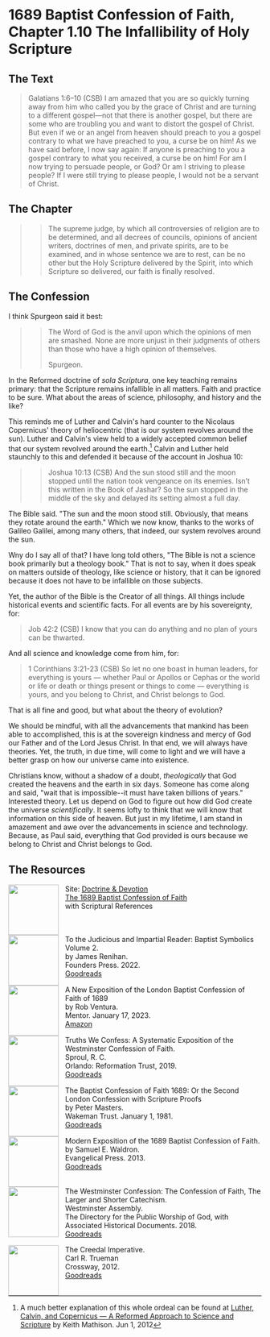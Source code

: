 # 1689 Baptist Confession of Faith, Chapter 1.10 The Infallibility of Holy Scripture

## The Text

>Galatians 1:6–10 (CSB) I am amazed that you are so quickly turning away from him who called you by the grace of Christ and are turning to a different gospel—not that there is another gospel, but there are some who are troubling you and want to distort the gospel of Christ. But even if we or an angel from heaven should preach to you a gospel contrary to what we have preached to you, a curse be on him! As we have said before, I now say again: If anyone is preaching to you a gospel contrary to what you received, a curse be on him! For am I now trying to persuade people, or God? Or am I striving to please people? If I were still trying to please people, I would not be a servant of Christ.

## The Chapter

>>The supreme judge, by which all controversies of religion are to be determined, and all decrees of councils, opinions of ancient writers, doctrines of men, and private spirits, are to be examined, and in whose sentence we are to rest, can be no other but the Holy Scripture delivered by the Spirit, into which Scripture so delivered, our faith is finally resolved.

## The Confession

I think Spurgeon said it best:

>>The Word of God is the anvil upon which the opinions of men are smashed. None are more unjust in their judgments of others than those who have a high opinion of themselves.
>>
>>Spurgeon.

In the Reformed doctrine of *sola Scriptura*, one key teaching remains primary: that the Scripture remains infallible in all matters. Faith and practice to be sure. What about the areas of science, philosophy, and history and the like?

This reminds me of Luther and Calvin's hard counter to the Nicolaus Copernicus' theory of heliocentric (that is our system revolves around the sun). Luther and Calvin's view held to a widely accepted common belief that our system revolved around the earth.[^1] Calvin and Luther held staunchly to this and defended it because of the account in Joshua 10:

[^1]: A much better explanation of this whole ordeal can be found at [Luther, Calvin, and Copernicus — A Reformed Approach to Science and Scripture](https://www.ligonier.org/learn/articles/luther-calvin-and-copernicus-reformed-approach-science-and-scripture) by Keith Mathison. Jun 1, 2012

>>Joshua 10:13 (CSB) And the sun stood still and the moon stopped until the nation took vengeance on its enemies. Isn’t this written in the Book of Jashar? So the sun stopped in the middle of the sky and delayed its setting almost a full day.

The Bible said. "The sun and the moon stood still. Obviously, that means they rotate around the earth." Which we now know, thanks to the works of Galileo Galilei, among many others, that indeed, our system revolves around the sun.

Wny do I say all of that? I have long told others, "The Bible is not a science book primarily but a theology book." That is not to say, when it does speak on matters outside of theology, like science or history, that it can be ignored because it does not have to be infallible on those subjects.

Yet, the author of the Bible is the Creator of all things. All things include historical events and scientific facts. For all events are by his sovereignty, for:

>Job 42:2 (CSB) I know that you can do anything and no plan of yours can be thwarted.

And all science and knowledge come from him, for:

>1 Corinthians 3:21-23 (CSB) So let no one boast in human leaders, for everything is yours — whether Paul or Apollos or Cephas or the world or life or death or things present or things to come — everything is yours, and you belong to Christ, and Christ belongs to God.

That is all fine and good, but what about the theory of evolution?

We should be mindful, with all the advancements that mankind has been able to accomplished, this is at the sovereign kindness and mercy of God our Father and of the Lord Jesus Christ. In that end, we will always have theories. Yet, the truth, in due time, will come to light and we will have a better grasp on how our universe came into existence.

Christians know, without a shadow of a doubt, *theologically* that God created the heavens and the earth in six days. Someone has come along and said, "wait that is impossible--it must have taken billions of years." Interested theory. Let us depend on God to figure out how did God create the universe *scientifically*. It seems lofty to think that we will know that information on this side of heaven. But just in my lifetime, I am stand in amazement and awe over the advancements in science and technology. Because, as Paul said, everything that God provided is ours because we belong to Christ and Christ belongs to God.

## The Resources

<img src="/images/dnd-1689-site-logo.png" align="left" width="100" style="padding-right: 10px" />Site: [Doctrine & Devotion](http://www.doctrineanddevotion.com/)  
[The 1689 Baptist Confession of Faith](https://www.the1689confession.com/)  
with Scriptural References

<p style="clear:both;">

<img src="/images/confession-1689-judacious-reader-renihan.png" align="left" width="100" style="padding-right: 10px" />To the Judicious and Impartial Reader: Baptist Symbolics Volume 2.  
by James Renihan.  
Founders Press. 2022.  
[Goodreads](https://www.goodreads.com/book/show/17867976-modern-exposition-of-the-1689-baptist-confession-of-faith)

<p style="clear:both;">

<img src="/images/confession-1689-new-exposition-ventura.jpg" align="left" width="100" style="padding-right: 10px" />A New Exposition of the London Baptist Confession of Faith of 1689    
by Rob Ventura.  
Mentor. January 17, 2023.  
[Amazon](https://www.amazon.com/Exposition-London-Baptist-Confession-Faith/dp/1527108902/ref=asc_df_1527108902/?tag=hyprod-20&linkCode=df0&hvadid=598295323603&hvpos=&hvnetw=g&hvrand=3877532160906942020&hvpone=&hvptwo=&hvqmt=&hvdev=c&hvdvcmdl=&hvlocint=&hvlocphy=9014286&hvtargid=pla-1722666080628&psc=1)

<p style="clear:both;">

<img src="/images/confession-wcf-truths-we-confess-sproul.jpg" align="left" width="100" style="padding-right: 10px" />Truths We Confess: A Systematic Exposition of the Westminster Confession of Faith.  
Sproul, R. C.    
Orlando: Reformation Trust, 2019.  
[Goodreads](https://www.goodreads.com/book/show/50024945-truths-we-confess?ac=1&from_search=true&qid=ssTkBgIFwE&rank=1)

<p style="clear:both;">

<img src="/images/confession-1689-masters.jpg" align="left" width="100" style="padding-right: 10px" />The Baptist Confession of Faith 1689: Or the Second London Confession with Scripture Proofs  
by Peter Masters.  
Wakeman Trust. January 1, 1981.  
[Goodreads](https://www.goodreads.com/book/show/1723671.Baptist_Confession_of_Faith_1689?ac=1&from_search=true&qid=HfdndsOLE6&rank=1)

<p style="clear:both;">

<img src="/images/confession-1689-modern-exposition-waldron.jpg" align="left" width="100" style="padding-right: 10px" />Modern Exposition of the 1689 Baptist Confession of Faith.  
by Samuel E. Waldron.  
Evangelical Press. 2013.  
[Goodreads](https://www.goodreads.com/book/show/17867976-modern-exposition-of-the-1689-baptist-confession-of-faith)

<p style="clear:both;">

<img src="/images/confession-wcf-banner-of-truth.jpg" align="left" width="100" style="padding-right: 10px" />The Westminster Confession: The Confession of Faith, The Larger and Shorter Catechism.  
Westminster Assembly.  
The Directory for the Public Worship of God, with Associated Historical Documents. 2018.   
[Goodreads](https://www.goodreads.com/book/show/39905592-the-westminster-confession?ac=1&from_search=true&qid=oMfahlcldC&rank=1)

<p style="clear:both;">

<img src="/images/book-creedal-imperative-trueman.jpg" align="left" width="100" style="padding-right: 10px" />The Creedal Imperative.  
Carl R. Trueman    
Crossway, 2012.  
[Goodreads](https://www.goodreads.com/book/show/14452976-the-creedal-imperative?ac=1&from_search=true&qid=GTaJVGWwOY&rank=1)

<p style="clear:both;">
